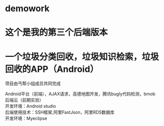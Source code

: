 # demowork
# 这个是我的第三个后端版本


# 一个垃圾分类回收，垃圾知识检索，垃圾回收的APP（Android）

项目由丐帮小组成员共同完成

Android平台（前端），AJAX请求，高德地图开发，腾讯bugly代码检测，bmob后端云（前期实验）<br>
   开发环境：Android studio<br>
后端使用技术：SSH框架,阿里FastJson，阿里RDS数据库<br>
   开发环境：Myeclipse<br>
